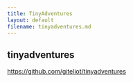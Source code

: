 ```yaml
---
title: TinyAdventures
layout: default
filename: tinyadventures.md
--- 
```


## tinyadventures
<a href="https://github.com/giteliot/tinyadventures">https://github.com/giteliot/tinyadventures</a>